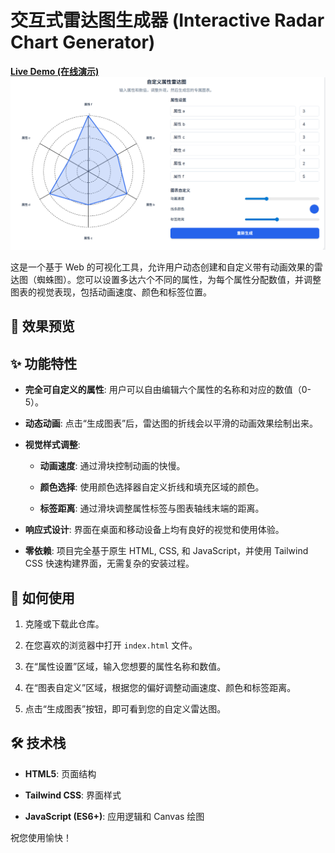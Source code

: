 # 交互式雷达图生成器 (Interactive Radar Chart Generator)

[**Live Demo (在线演示)**](https://1525164075.github.io/interactive-radar-chart-generator/)
![intro](assets/intro.png)

这是一个基于 Web 的可视化工具，允许用户动态创建和自定义带有动画效果的雷达图（蜘蛛图）。您可以设置多达六个不同的属性，为每个属性分配数值，并调整图表的视觉表现，包括动画速度、颜色和标签位置。

## 📸 效果预览

## ✨ 功能特性

* **完全可自定义的属性**: 用户可以自由编辑六个属性的名称和对应的数值（0-5）。

* **动态动画**: 点击“生成图表”后，雷达图的折线会以平滑的动画效果绘制出来。

* **视觉样式调整**:

    * **动画速度**: 通过滑块控制动画的快慢。

    * **颜色选择**: 使用颜色选择器自定义折线和填充区域的颜色。

    * **标签距离**: 通过滑块调整属性标签与图表轴线末端的距离。

* **响应式设计**: 界面在桌面和移动设备上均有良好的视觉和使用体验。

* **零依赖**: 项目完全基于原生 HTML, CSS, 和 JavaScript，并使用 Tailwind CSS 快速构建界面，无需复杂的安装过程。

## 🚀 如何使用

1.  克隆或下载此仓库。

2.  在您喜欢的浏览器中打开 `index.html` 文件。

3.  在“属性设置”区域，输入您想要的属性名称和数值。

4.  在“图表自定义”区域，根据您的偏好调整动画速度、颜色和标签距离。

5.  点击“生成图表”按钮，即可看到您的自定义雷达图。

## 🛠️ 技术栈

* **HTML5**: 页面结构

* **Tailwind CSS**: 界面样式

* **JavaScript (ES6+)**: 应用逻辑和 Canvas 绘图

祝您使用愉快！